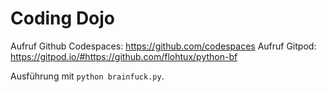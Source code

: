 # Coding Dojo

Aufruf Github Codespaces: https://github.com/codespaces
Aufruf Gitpod: https://gitpod.io/#https://github.com/flohtux/python-bf

Ausführung mit `python brainfuck.py`.
